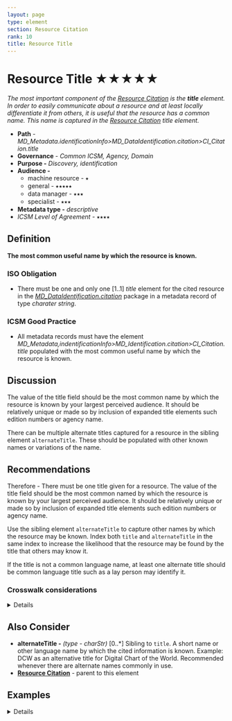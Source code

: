 ```yaml
---
layout: page
type: element
section: Resource Citation
rank: 10
title: Resource Title
---
```

# Resource Title ★★★★★
*The most important component of the [Resource Citation](./class-CI_Citation) is the **title** element. In order to easily communicate about a resource and at least locally differentiate it from others, it is useful that the resource has  a common name. This name is captured in the [Resource Citation](./ResourceCitation) *title* element.*

- **Path** - *MD_Metadata.identificationInfo>MD_DataIdentification.citation>CI_Citation.title*
- **Governance** -  *Common ICSM, Agency, Domain*
- **Purpose -** *Discovery, identification*
- **Audience -**
  - machine resource - ⭑
  - general - ⭑⭑⭑⭑⭑
  - data manager - ⭑⭑⭑
  - specialist - ⭑⭑⭑
- **Metadata type -** *descriptive*
- *ICSM Level of Agreement* - ⭑⭑⭑⭑

## Definition
**The most common useful name by which the resource is known.**

### ISO Obligation
- There must be one and only one [1..1] *title* element for the cited resource in the  *[MD_DataIdentification.citation](./ResourceCitation)* package in a metadata record of type *charater string*.

###  ICSM Good Practice
- All metadata records must have the element *MD_Metadata,indentificationInfo>MD_Identification.citation>CI_Citation.title* populated with the most common useful name by which the resource is known.

## Discussion
The value of the title field should be the most common name by which the resource is known by your largest perceived audience. It should be relatively unique or made so by inclusion of expanded title elements such edition numbers or agency name.

There can be multiple alternate titles captured for a resource in the sibling element `alternateTitle`. These should be populated with other known names or variations of the name.

## Recommendations
Therefore - There must be one title given for a resource. The value of the title field should be the most common named by which the resource is known by your largest perceived audience. It should be relatively unique or made so by inclusion of expanded title elements such edition numbers or agency name.

Use the sibling element `alternateTitle` to capture other names by which the resource may be known. Index both `title` and `alternateTitle` in the same index to increase the likelihood that the resource may be found by the title that others may know it.

If the title is not a common language name, at least one alternate title should be common language title such as a lay person may identify it.

### Crosswalk considerations

<details>

#### Dublin core / CKAN / data.govt.nz
Maps to `title`

#### DCAT
Maps to `dct.title`

#### RIF-CS
Maps to `Title`

</details>

## Also Consider
- **alternateTitle -** *(type - charStr)* [0..\*] Sibling to `title`. A short name or other language name by which the cited information is known. Example: DCW as an alternative title for Digital Chart of the World. Recommended whenever there are alternate names commonly in use.
- **[Resource  Citation](./ResourceCitation)** - parent to this element

## Examples

<details>

### Example Current Use

#### ABARES
"2.5M Topographical Series 1998 MAPDATA TOPO_2.5M Scale 1:2.5 Million"

#### GA
“Geomorphic features of the Antarctic and Southern Ocean 2012"

#### Data.govt.au
Location of Medicare Offices

### XML
```
<mdb:MD_Metadata>
....
   <mdb:identificationInfo>
      <mri:MD_DataIdentification>
         <mri:citation>
            <cit:CI_Citation>
               <cit:title>
                  <gco:CharacterString>OpenWork geographical data</gco:CharacterString>
               </cit:title>
               <cit:alternateTitle>
                  <gco:CharacterString>geodata by OpenWork</gco:CharacterString>
               </cit:alternateTitle>
               ....
            </cit:CI_Citation>
         </mri:citation>
         ....
      </mri:MD_DataIdentification>
   </mdb:identificationInfo>
....
</mdb:MD_Metadata>
```

### UML diagrams
Recommended elements highlighted in Yellow

![title](../images/ResourceTitle.png)

</details>
